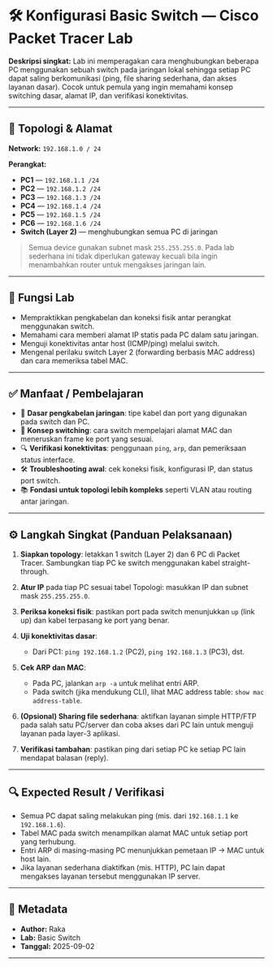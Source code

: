 # 🛠️ Konfigurasi Basic Switch — Cisco Packet Tracer Lab

**Deskripsi singkat:**
Lab ini memperagakan cara menghubungkan beberapa PC menggunakan sebuah switch pada jaringan lokal sehingga setiap PC dapat saling berkomunikasi (ping, file sharing sederhana, dan akses layanan dasar). Cocok untuk pemula yang ingin memahami konsep switching dasar, alamat IP, dan verifikasi konektivitas.

---

## 🔌 Topologi & Alamat

**Network:** `192.168.1.0 / 24`

**Perangkat:**

* **PC1** — `192.168.1.1 /24`
* **PC2** — `192.168.1.2 /24`
* **PC3** — `192.168.1.3 /24`
* **PC4** — `192.168.1.4 /24`
* **PC5** — `192.168.1.5 /24`
* **PC6** — `192.168.1.6 /24`
* **Switch (Layer 2)** — menghubungkan semua PC di jaringan

> Semua device gunakan subnet mask `255.255.255.0`. Pada lab sederhana ini tidak diperlukan gateway kecuali bila ingin menambahkan router untuk mengakses jaringan lain.

---

## 🔬 Fungsi Lab

* Mempraktikkan pengkabelan dan koneksi fisik antar perangkat menggunakan switch.
* Memahami cara memberi alamat IP statis pada PC dalam satu jaringan.
* Menguji konektivitas antar host (ICMP/ping) melalui switch.
* Mengenal perilaku switch Layer 2 (forwarding berbasis MAC address) dan cara memeriksa tabel MAC.

---

## ✅ Manfaat / Pembelajaran

* 🔌 **Dasar pengkabelan jaringan**: tipe kabel dan port yang digunakan pada switch dan PC.
* 🧠 **Konsep switching**: cara switch mempelajari alamat MAC dan meneruskan frame ke port yang sesuai.
* 🔍 **Verifikasi konektivitas**: penggunaan `ping`, `arp`, dan pemeriksaan status interface.
* 🛠️ **Troubleshooting awal**: cek koneksi fisik, konfigurasi IP, dan status port switch.
* 📚 **Fondasi untuk topologi lebih kompleks** seperti VLAN atau routing antar jaringan.

---

## ⚙️ Langkah Singkat (Panduan Pelaksanaan)

1. **Siapkan topology**: letakkan 1 switch (Layer 2) dan 6 PC di Packet Tracer. Sambungkan tiap PC ke switch menggunakan kabel straight-through.
2. **Atur IP** pada tiap PC sesuai tabel Topologi: masukkan IP dan subnet mask `255.255.255.0`.
3. **Periksa koneksi fisik**: pastikan port pada switch menunjukkan `up` (link up) dan kabel terpasang ke port yang benar.
4. **Uji konektivitas dasar**:

   * Dari PC1: `ping 192.168.1.2` (PC2), `ping 192.168.1.3` (PC3), dst.
5. **Cek ARP dan MAC**:

   * Pada PC, jalankan `arp -a` untuk melihat entri ARP.
   * Pada switch (jika mendukung CLI), lihat MAC address table: `show mac address-table`.
6. **(Opsional) Sharing file sederhana**: aktifkan layanan simple HTTP/FTP pada salah satu PC/server dan coba akses dari PC lain untuk menguji layanan pada layer-3 aplikasi.
7. **Verifikasi tambahan**: pastikan ping dari setiap PC ke setiap PC lain mendapat balasan (reply).

---

## 🔍 Expected Result / Verifikasi

* Semua PC dapat saling melakukan ping (mis. dari `192.168.1.1` ke `192.168.1.6`).
* Tabel MAC pada switch menampilkan alamat MAC untuk setiap port yang terhubung.
* Entri ARP di masing-masing PC menunjukkan pemetaan IP → MAC untuk host lain.
* Jika layanan sederhana diaktifkan (mis. HTTP), PC lain dapat mengakses layanan tersebut menggunakan IP server.


---

## 📌 Metadata

* **Author:** Raka
* **Lab:** Basic Switch
* **Tanggal:** 2025-09-02

---
